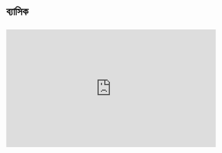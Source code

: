 # ব্যাসিক
##
<iframe width="560" height="315" src="https://www.youtube.com/embed/hbqjykY0GtY?list=UU_RoSZdZj9ISufcsv7tbdBQ" frameborder="0" allowfullscreen></iframe>
